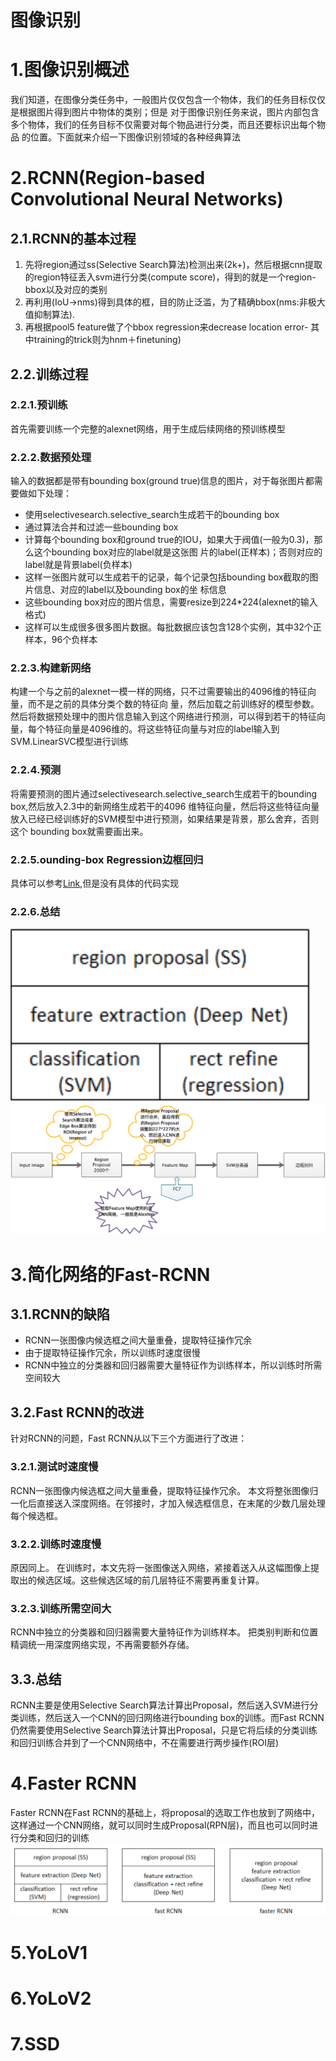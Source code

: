 图像识别
===
# 1.图像识别概述
我们知道，在图像分类任务中，一般图片仅仅包含一个物体，我们的任务目标仅仅是根据图片得到图片中物体的类别；但是
对于图像识别任务来说，图片内部包含多个物体，我们的任务目标不仅需要对每个物品进行分类，而且还要标识出每个物品
的位置。下面就来介绍一下图像识别领域的各种经典算法

# 2.RCNN(Region-based Convolutional Neural Networks)
## 2.1.RCNN的基本过程
1. 先将region通过ss(Selective Search算法)检测出来(2k+)，然后根据cnn提取的region特征丢入svm进行分类(compute 
score)，得到的就是一个region-bbox以及对应的类别
2. 再利用(IoU->nms)得到具体的框，目的防止泛滥，为了精确bbox(nms:非极大值抑制算法).
3. 再根据pool5 feature做了个bbox regression来decrease location error- 其中training的trick则为hnm＋finetuning)

## 2.2.训练过程
### 2.2.1.预训练
首先需要训练一个完整的alexnet网络，用于生成后续网络的预训练模型

### 2.2.2.数据预处理
输入的数据都是带有bounding box(ground true)信息的图片，对于每张图片都需要做如下处理：
- 使用selectivesearch.selective_search生成若干的bounding box
- 通过算法合并和过滤一些bounding box
- 计算每个bounding box和ground true的IOU，如果大于阀值(一般为0.3)，那么这个bounding box对应的label就是这张图
片的label(正样本)；否则对应的label就是背景label(负样本)
- 这样一张图片就可以生成若干的记录，每个记录包括bounding box截取的图片信息、对应的label以及bounding box的坐
标信息
- 这些bounding box对应的图片信息，需要resize到224*224(alexnet的输入格式)
- 这样可以生成很多很多图片数据。每批数据应该包含128个实例，其中32个正样本，96个负样本

### 2.2.3.构建新网络
构建一个与之前的alexnet一模一样的网络，只不过需要输出的4096维的特征向量，而不是之前的具体分类个数的特征向
量，然后加载之前训练好的模型参数。然后将数据预处理中的图片信息输入到这个网络进行预测，可以得到若干的特征向
量，每个特征向量是4096维的。将这些特征向量与对应的label输入到SVM.LinearSVC模型进行训练

### 2.2.4.预测
将需要预测的图片通过selectivesearch.selective_search生成若干的bounding box,然后放入2.3中的新网络生成若干的4096
维特征向量，然后将这些特征向量放入已经已经训练好的SVM模型中进行预测，如果结果是背景，那么舍弃，否则这个
bounding box就需要画出来。

### 2.2.5.ounding-box Regression边框回归
具体可以参考[Link](http://m.blog.csdn.net/zijin0802034/article/details/77685438),但是没有具体的代码实现

### 2.2.6.总结
![image](images/01.png)<br/>
![images](images/02.png)

# 3.简化网络的Fast-RCNN
## 3.1.RCNN的缺陷
- RCNN一张图像内候选框之间大量重叠，提取特征操作冗余
- 由于提取特征操作冗余，所以训练时速度很慢
- RCNN中独立的分类器和回归器需要大量特征作为训练样本，所以训练时所需空间较大

## 3.2.Fast RCNN的改进
针对RCNN的问题，Fast RCNN从以下三个方面进行了改进：

### 3.2.1.测试时速度慢 
RCNN一张图像内候选框之间大量重叠，提取特征操作冗余。 
本文将整张图像归一化后直接送入深度网络。在邻接时，才加入候选框信息，在末尾的少数几层处理每个候选框。

### 3.2.2.训练时速度慢 
原因同上。 
在训练时，本文先将一张图像送入网络，紧接着送入从这幅图像上提取出的候选区域。这些候选区域的前几层特征不需要再重复计算。

### 3.2.3.训练所需空间大 
RCNN中独立的分类器和回归器需要大量特征作为训练样本。 
把类别判断和位置精调统一用深度网络实现，不再需要额外存储。

## 3.3.总结
RCNN主要是使用Selective Search算法计算出Proposal，然后送入SVM进行分类训练，然后送入一个CNN的回归网络进行bounding box的训练。而Fast RCNN仍然需要使用Selective Search算法计算出Proposal，只是它将后续的分类训练和回归训练合并到了一个CNN网络中，不在需要进行两步操作(ROI层)

# 4.Faster RCNN
Faster RCNN在Fast RCNN的基础上，将proposal的选取工作也放到了网络中，这样通过一个CNN网络，就可以同时生成Proposal(RPN层)，而且也可以同时进行分类和回归的训练<br/>
![image](images/04.png)

# 5.YoLoV1

# 6.YoLoV2

# 7.SSD